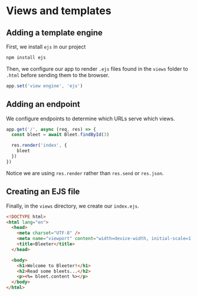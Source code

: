 # Views and templates

<Vimeo id="936026196" />

## Adding a template engine

First, we install `ejs` in our project

```bash
npm install ejs
```

Then, we configure our app to render `.ejs` files found in the `views` folder to
`.html` before sending them to the browser.

```js
app.set('view engine', 'ejs')
```

## Adding an endpoint

We configure endpoints to determine which URLs serve which views.

```js
app.get('/', async (req, res) => {
  const bleet = await Bleet.findById(3)

  res.render('index', {
    bleet
  })
})
```

Notice we are using `res.render` rather than `res.send` or `res.json`.

## Creating an EJS file

Finally, in the `views` directory, we create our `index.ejs`.

```html
<!DOCTYPE html>
<html lang="en">
  <head>
    <meta charset="UTF-8" />
    <meta name="viewport" content="width=device-width, initial-scale=1.0" />
    <title>Bleeter</title>
  </head>

  <body>
    <h1>Welcome to Bleeter!</h1>
    <h2>Read some bleets...</h2>
    <p><%= bleet.content %></p>
  </body>
</html>
```

